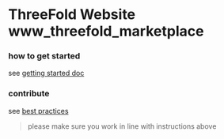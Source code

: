 
# ThreeFold Website www_threefold_marketplace

### how to get started

see [getting started doc](https://github.com/threefoldfoundation/www_examplesite/blob/development/manual/install.md)

### contribute

see [best practices](https://github.com/threefoldfoundation/www_examplesite/blob/development/manual/contribute.md)

> please make sure you work in line with instructions above

